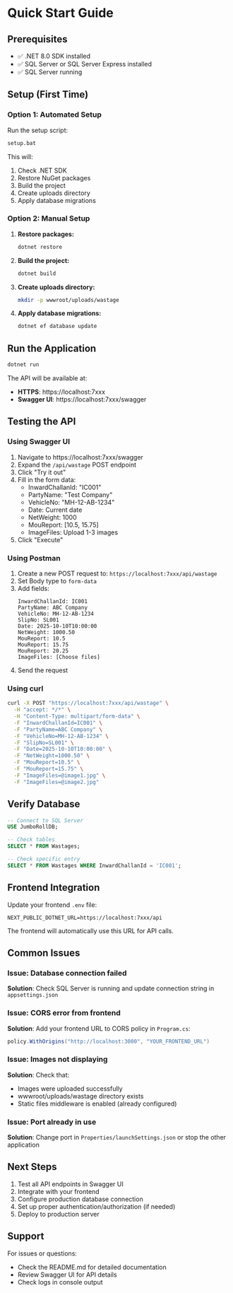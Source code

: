 # Quick Start Guide

## Prerequisites

- ✅ .NET 8.0 SDK installed
- ✅ SQL Server or SQL Server Express installed
- ✅ SQL Server running

## Setup (First Time)

### Option 1: Automated Setup

Run the setup script:

```bash
setup.bat
```

This will:
1. Check .NET SDK
2. Restore NuGet packages
3. Build the project
4. Create uploads directory
5. Apply database migrations

### Option 2: Manual Setup

1. **Restore packages:**
   ```bash
   dotnet restore
   ```

2. **Build the project:**
   ```bash
   dotnet build
   ```

3. **Create uploads directory:**
   ```bash
   mkdir -p wwwroot/uploads/wastage
   ```

4. **Apply database migrations:**
   ```bash
   dotnet ef database update
   ```

## Run the Application

```bash
dotnet run
```

The API will be available at:
- **HTTPS**: https://localhost:7xxx
- **Swagger UI**: https://localhost:7xxx/swagger

## Testing the API

### Using Swagger UI

1. Navigate to https://localhost:7xxx/swagger
2. Expand the `/api/wastage` POST endpoint
3. Click "Try it out"
4. Fill in the form data:
   - InwardChallanId: "IC001"
   - PartyName: "Test Company"
   - VehicleNo: "MH-12-AB-1234"
   - Date: Current date
   - NetWeight: 1000
   - MouReport: [10.5, 15.75]
   - ImageFiles: Upload 1-3 images
5. Click "Execute"

### Using Postman

1. Create a new POST request to: `https://localhost:7xxx/api/wastage`
2. Set Body type to `form-data`
3. Add fields:
   ```
   InwardChallanId: IC001
   PartyName: ABC Company
   VehicleNo: MH-12-AB-1234
   SlipNo: SL001
   Date: 2025-10-10T10:00:00
   NetWeight: 1000.50
   MouReport: 10.5
   MouReport: 15.75
   MouReport: 20.25
   ImageFiles: [Choose files]
   ```
4. Send the request

### Using curl

```bash
curl -X POST "https://localhost:7xxx/api/wastage" \
  -H "accept: */*" \
  -H "Content-Type: multipart/form-data" \
  -F "InwardChallanId=IC001" \
  -F "PartyName=ABC Company" \
  -F "VehicleNo=MH-12-AB-1234" \
  -F "SlipNo=SL001" \
  -F "Date=2025-10-10T10:00:00" \
  -F "NetWeight=1000.50" \
  -F "MouReport=10.5" \
  -F "MouReport=15.75" \
  -F "ImageFiles=@image1.jpg" \
  -F "ImageFiles=@image2.jpg"
```

## Verify Database

```sql
-- Connect to SQL Server
USE JumboRollDB;

-- Check tables
SELECT * FROM Wastages;

-- Check specific entry
SELECT * FROM Wastages WHERE InwardChallanId = 'IC001';
```

## Frontend Integration

Update your frontend `.env` file:

```env
NEXT_PUBLIC_DOTNET_URL=https://localhost:7xxx/api
```

The frontend will automatically use this URL for API calls.

## Common Issues

### Issue: Database connection failed

**Solution**: Check SQL Server is running and update connection string in `appsettings.json`

### Issue: CORS error from frontend

**Solution**: Add your frontend URL to CORS policy in `Program.cs`:

```csharp
policy.WithOrigins("http://localhost:3000", "YOUR_FRONTEND_URL")
```

### Issue: Images not displaying

**Solution**: Check that:
- Images were uploaded successfully
- wwwroot/uploads/wastage directory exists
- Static files middleware is enabled (already configured)

### Issue: Port already in use

**Solution**: Change port in `Properties/launchSettings.json` or stop the other application

## Next Steps

1. Test all API endpoints in Swagger UI
2. Integrate with your frontend
3. Configure production database connection
4. Set up proper authentication/authorization (if needed)
5. Deploy to production server

## Support

For issues or questions:
- Check the README.md for detailed documentation
- Review Swagger UI for API details
- Check logs in console output
